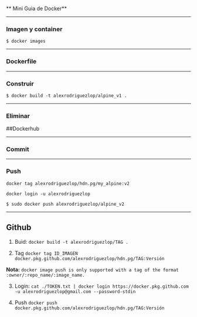 ** Mini Guia de Docker**


---
### Imagen y container

`$ docker images`

---
### Dockerfile


---
### Construir

`$ docker build -t alexrodriguezlop/alpine_v1 .`


---
### Eliminar



##Dockerhub

---
### Commit


---
### Push 
`docker tag alexrodriguezlop/hdn.pg/my_alpine:v2`

`docker login -u alexrodriguezlop`

`$ sudo docker push alexrodriguezlop/alpine_v2`

---
## Github

1. Buid:
`docker build -t alexrodriguezlop/TAG .`

2. Tag
`docker tag ID_IMAGEN docker.pkg.github.com/alexrodriguezlop/hdn.pg/TAG:Versión`

**Nota:** `docker image push is only supported with a tag of the format :owner/:repo_name/:image_name.`

3. Login:
`cat ./TOKEN.txt | docker login https://docker.pkg.github.com -u alexrodriguezlop@gmail.com --password-stdin`

4. Push 
`docker push docker.pkg.github.com/alexrodriguezlop/hdn.pg/TAG:Versión`

